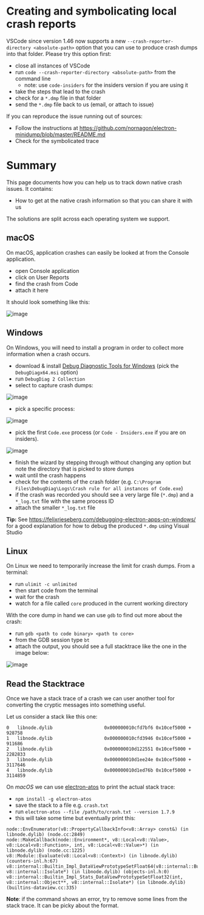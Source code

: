 # **Creating and symbolicating local crash reports**

VSCode since version 1.46 now supports a new `--crash-reporter-directory <absolute-path>` option that you can use to produce crash dumps into that folder. Please try this option first:
* close all instances of VSCode
* run `code --crash-reporter-directory <absolute-path>` from the command line
  * note: use `code-insiders` for the insiders version if you are using it
* take the steps that lead to the crash
* check for a `*.dmp` file in that folder
* send the `*.dmp` file back to us (email, or attach to issue)

If you can reproduce the issue running out of sources:
* Follow the instructions at https://github.com/nornagon/electron-minidump/blob/master/README.md
* Check for the symbolicated trace

# Summary

This page documents how you can help us to track down native crash issues. It contains:
- How to get at the native crash information so that you can share it with us

The solutions are split across each operating system we support.

## macOS
On macOS, application crashes can easily be looked at from the Console application.
* open Console application
* click on User Reports
* find the crash from Code
* attach it here

It should look something like this:

![image](https://cloud.githubusercontent.com/assets/900690/24793769/89c9ef12-1b83-11e7-83b6-b7e1bfafab1a.png)

## Windows
On Windows, you will need to install a program in order to collect more information when a crash occurs.
* download & install [Debug Diagnostic Tools for Windows](https://www.microsoft.com/en-us/download/details.aspx?id=58210) (pick the `DebugDiagx64.msi` option)
* run `DebugDiag 2 Collection`
* select to capture crash dumps:

![image](https://user-images.githubusercontent.com/900690/33835293-492352f2-de86-11e7-91cf-73cca332610d.png)
* pick a specific process:

![image](https://user-images.githubusercontent.com/900690/33835320-62e52012-de86-11e7-88aa-08298ff3fa00.png)
* pick the first `Code.exe` process (or `Code - Insiders.exe` if you are on insiders).

![image](https://user-images.githubusercontent.com/900690/33835702-9b6766ce-de87-11e7-8822-9e4d1bcaa87e.png)
* finish the wizard by stepping through without changing any option but note the directory that is picked to store dumps
* wait until the crash happens
* check for the contents of the crash folder (e.g. `C:\Program Files\DebugDiag\Logs\Crash rule for all instances of Code.exe`)
* if the crash was recorded you should see a very large file (`*.dmp`) and a `*_log.txt` file with the same process ID
* attach the smaller `*_log.txt` file

**Tip:** See https://felixrieseberg.com/debugging-electron-apps-on-windows/ for a good explanation for how to debug the produced `*.dmp` using Visual Studio

## Linux
On Linux we need to temporarily increase the limit for crash dumps. From a terminal:
* run `ulimit -c unlimited`
* then start code from the terminal
* wait for the crash
* watch for a file called `core` produced in the current working directory

With the core dump in hand we can use `gdb` to find out more about the crash:
* run `gdb <path to code binary> <path to core>`
* from the GDB session type `bt`
* attach the output, you should see a full stacktrace like the one in the image below:

![image](https://user-images.githubusercontent.com/900690/33883192-43ba0026-df3b-11e7-8ebc-e21f59058990.png)

## Read the Stacktrace
Once we have a stack trace of a crash we can user another tool for converting the cryptic messages into something useful. 

Let us consider a stack like this one:
```
0   libnode.dylib                 	0x000000010cfd7bf6 0x10cef5000 + 928758
1   libnode.dylib                 	0x000000010cfd3946 0x10cef5000 + 911686
2   libnode.dylib                 	0x000000010d122551 0x10cef5000 + 2282833
3   libnode.dylib                 	0x000000010d1ee24e 0x10cef5000 + 3117646
4   libnode.dylib                 	0x000000010d1ed76b 0x10cef5000 + 3114859
```

On *macOS* we can use [electron-atos](https://github.com/kevinsawicki/electron-atos) to print the actual stack trace:
* `npm install -g electron-atos`
* save the stack to a file e.g. `crash.txt`
* run `electron-atos --file /path/to/crash.txt --version 1.7.9`
* this will take some time but eventually print this:

```
node::EnvEnumerator(v8::PropertyCallbackInfo<v8::Array> const&) (in libnode.dylib) (node.cc:2849)
node::MakeCallback(node::Environment*, v8::Local<v8::Value>, v8::Local<v8::Function>, int, v8::Local<v8::Value>*) (in libnode.dylib) (node.cc:1225)
v8::Module::Evaluate(v8::Local<v8::Context>) (in libnode.dylib) (counters-inl.h:67)
v8::internal::Builtin_Impl_DataViewPrototypeSetFloat64(v8::internal::BuiltinArguments, v8::internal::Isolate*) (in libnode.dylib) (objects-inl.h:0)
v8::internal::Builtin_Impl_Stats_DataViewPrototypeSetFloat32(int, v8::internal::Object**, v8::internal::Isolate*) (in libnode.dylib) (builtins-dataview.cc:335)
```

**Note**: if the command shows an error, try to remove some lines from the stack trace. It can be picky about the format. 
